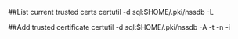##List current trusted certs
certutil -d sql:$HOME/.pki/nssdb -L

##Add trusted certificate
certutil -d sql:$HOME/.pki/nssdb -A -t <TRUSTARGS> -n <certificate nickname> -i <certificate filename>